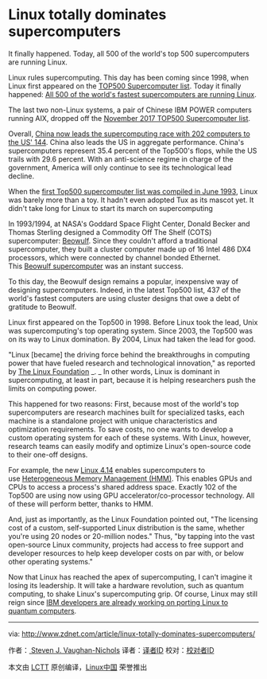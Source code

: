 Linux totally dominates supercomputers
============================================================

It finally happened. Today, all 500 of the world's top 500 supercomputers are running Linux.


Linux rules supercomputing. This day has been coming since 1998, when Linux first appeared on the [TOP500 Supercomputer list][5]. Today it finally happened: [All 500 of the world's fastest supercomputers are running Linux][6].

The last two non-Linux systems, a pair of Chinese IBM POWER computers running AIX, dropped off the [November 2017 TOP500 Supercomputer list][7].

Overall, [China now leads the supercomputing race with 202 computers to the US' 144][8]. China also leads the US in aggregate performance. China's supercomputers represent 35.4 percent of the Top500's flops, while the US trails with 29.6 percent. With an anti-science regime in charge of the government, America will only continue to see its technological lead decline.

When the [first Top500 supercomputer list was compiled in June 1993][9], Linux was barely more than a toy. It hadn't even adopted Tux as its mascot yet. It didn't take long for Linux to start its march on supercomputing

In 1993/1994, at NASA's Goddard Space Flight Center, Donald Becker and Thomas Sterling designed a Commodity Off The Shelf (COTS) supercomputer: [Beowulf][10]. Since they couldn't afford a traditional supercomputer, they built a cluster computer made up of 16 Intel 486 DX4 processors, which were connected by channel bonded Ethernet. This [Beowulf supercomputer][11] was an instant success.

To this day, the Beowulf design remains a popular, inexpensive way of designing supercomputers. Indeed, in the latest Top500 list, 437 of the world's fastest computers are using cluster designs that owe a debt of gratitude to Beowulf.

Linux first appeared on the Top500 in 1998\. Before Linux took the lead, Unix was supercomputing's top operating system. Since 2003, the Top500 was on its way to Linux domination. By 2004, Linux had taken the lead for good.

"Linux [became] the driving force behind the breakthroughs in computing power that have fueled research and technological innovation," as reported by [The Linux Foundation][12] _. _ In other words, Linux is dominant in supercomputing, at least in part, because it is helping researchers push the limits on computing power.

This happened for two reasons: First, because most of the world's top supercomputers are research machines built for specialized tasks, each machine is a standalone project with unique characteristics and optimization requirements. To save costs, no one wants to develop a custom operating system for each of these systems. With Linux, however, research teams can easily modify and optimize Linux's open-source code to their one-off designs.

For example, the new [Linux 4.14][13] enables supercomputers to use [Heterogeneous Memory Management (HMM)][14]. This enables GPUs and CPUs to access a process's shared address space. Exactly 102 of the Top500 are using now using GPU accelerator/co-processor technology. All of these will perform better, thanks to HMM.

And, just as importantly, as the Linux Foundation pointed out, "The licensing cost of a custom, self-supported Linux distribution is the same, whether you're using 20 nodes or 20-million nodes." Thus, "by tapping into the vast open-source Linux community, projects had access to free support and developer resources to help keep developer costs on par with, or below other operating systems."

Now that Linux has reached the apex of supercomputing, I can't imagine it losing its leadership. It will take a hardware revolution, such as quantum computing, to shake Linux's supercomputing grip. Of course, Linux may still reign since [IBM developers are already working on porting Linux to quantum computers][15].

--------------------------------------------------------------------------------

via: http://www.zdnet.com/article/linux-totally-dominates-supercomputers/

作者：[ Steven J. Vaughan-Nichols][a]
译者：[译者ID](https://github.com/译者ID)
校对：[校对者ID](https://github.com/校对者ID)

本文由 [LCTT](https://github.com/LCTT/TranslateProject) 原创编译，[Linux中国](https://linux.cn/) 荣誉推出

[a]:http://www.zdnet.com/meet-the-team/us/steven-j-vaughan-nichols/
[1]:http://www.zdnet.com/article/linux-totally-dominates-supercomputers/#comments-643ecd13-0265-48a8-b789-7e8d631025ad
[2]:http://www.zdnet.com/article/a-problem-solving-approach-it-workers-should-learn-from-robotics-engineers/
[3]:http://www.zdnet.com/article/a-problem-solving-approach-it-workers-should-learn-from-robotics-engineers/
[4]:http://www.zdnet.com/article/a-problem-solving-approach-it-workers-should-learn-from-robotics-engineers/
[5]:https://www.top500.org/
[6]:https://www.top500.org/statistics/sublist/
[7]:https://www.top500.org/news/china-pulls-ahead-of-us-in-latest-top500-list/
[8]:http://www.zdnet.com/article/now-china-outguns-us-in-top-supercomputer-showdown/
[9]:http://top500.org/project/introduction
[10]:http://www.beowulf.org/overview/faq.html
[11]:http://www.beowulf.org/overview/history.html
[12]:https://www.linux.com/publications/20-years-top500org-supercomputer-data-links-linux-advances-computing-performance
[13]:http://www.zdnet.com/article/the-new-long-term-linux-kernel-linux-4-14-has-arrived/
[14]:https://git.kernel.org/pub/scm/linux/kernel/git/torvalds/linux.git/commit/?id=bffc33ec539699f045a9254144de3d4eace05f07
[15]:http://www.linuxplumbersconf.org/2017/ocw//system/presentations/4704/original/QC-slides.2017.09.13f.pdf
[16]:http://www.zdnet.com/meet-the-team/us/steven-j-vaughan-nichols/
[17]:http://www.zdnet.com/meet-the-team/us/steven-j-vaughan-nichols/
[18]:http://www.zdnet.com/blog/open-source/
[19]:http://www.zdnet.com/topic/innovation/
